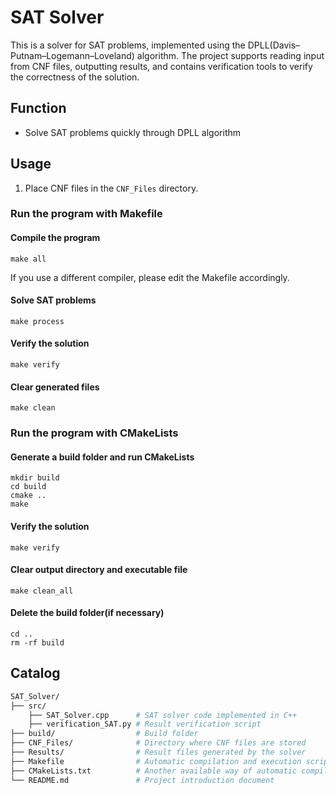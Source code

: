 # SAT Solver

This is a solver for SAT problems, implemented using the DPLL(Davis–Putnam–Logemann–Loveland) algorithm. The project supports reading input from CNF files, outputting results, and contains verification tools to verify the correctness of the solution.

## Function

- Solve SAT problems quickly through DPLL algorithm

## Usage

1. Place CNF files in the `CNF_Files` directory.
### Run the program with Makefile
#### Compile the program
    make all
If you use a different compiler, please edit the Makefile accordingly.
#### Solve SAT problems
    make process
#### Verify the solution
    make verify
#### Clear generated files
    make clean
### Run the program with CMakeLists
#### Generate a build folder and run CMakeLists
    mkdir build
    cd build
    cmake ..
    make
#### Verify the solution
    make verify
#### Clear output directory and executable file
    make clean_all
#### Delete the build folder(if necessary)
    cd ..
    rm -rf build

## Catalog
```bash
SAT_Solver/
├── src/
    ├── SAT_Solver.cpp      # SAT solver code implemented in C++
    ├── verification_SAT.py # Result verification script
├── build/                  # Build folder
├── CNF_Files/              # Directory where CNF files are stored
├── Results/                # Result files generated by the solver
├── Makefile                # Automatic compilation and execution scripts
├── CMakeLists.txt          # Another available way of automatic compilation and verification
└── README.md               # Project introduction document
